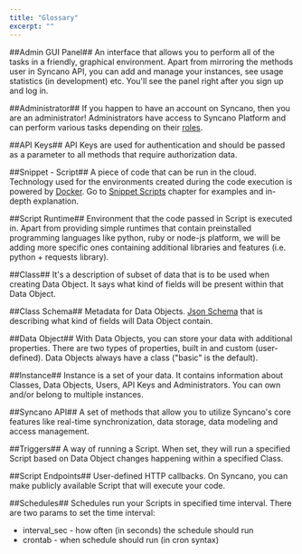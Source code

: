 ```yaml
---
title: "Glossary"
excerpt: ""
---
```

##Admin GUI Panel##
An interface that allows you to perform all of the tasks in a friendly, graphical environment. Apart from mirroring the methods user in Syncano API, you can add and manage your instances, see usage statistics (in development) etc. You'll see the panel right after you sign up and log in. 

##Administrator##
If you happen to have an account on Syncano, then you are an administrator! Administrators have access to Syncano Platform and can perform various tasks depending on their [roles](administrators).

##API Keys##
API Keys are used for authentication and should be passed as a parameter to all methods that require authorization data.

##Snippet - Script##
A piece of code that can be run in the cloud. Technology used for the environments created during the code execution is powered by [Docker](https://www.docker.com/). Go to [Snippet Scripts](snippets-scripts) chapter for examples and in-depth explanation. 

##Script Runtime##
Environment that the code passed in Script is executed in. Apart from providing simple runtimes that contain preinstalled programming languages like python, ruby or node-js platform, we will be adding more specific ones containing additional libraries and features (i.e. python + requests library). 

##Class##
It's a description of subset of data that is to be used when creating Data Object. It says what kind of fields will be present within that Data Object.
    
##Class Schema##
Metadata for Data Objects. [Json Schema](http://json-schema.org/) that is describing what kind of fields will Data Object contain.

##Data Object##
With Data Objects, you can store your data with additional properties. There are two types of properties, built in and custom (user-defined). Data Objects always have a class ("basic" is the default).

##Instance##
Instance is a set of your data. It contains information about Classes, Data Objects, Users, API Keys and Administrators. You can own and/or belong to multiple instances. 

##Syncano API##
A set of methods that allow you to utilize Syncano's core features like real-time synchronization, data storage, data modeling and access management.

##Triggers##
A way of running a Script. When set, they will run a specified Script based on Data Object changes happening within a specified Class. 

##Script Endpoints##
User-defined HTTP callbacks. On Syncano, you can make publicly available Script that will execute your code.

##Schedules##
Schedules run your Scripts in specified time interval. There are two params to set the time interval: 
  * interval_sec - how often (in seconds) the schedule should run
  * crontab - when schedule should run (in cron syntax)